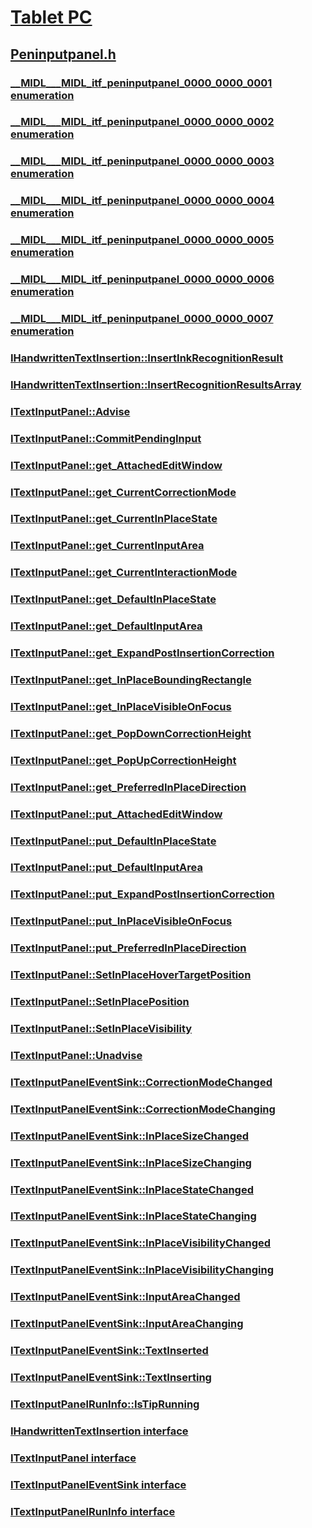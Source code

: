 # [Tablet PC](../_tablet/index.md)
## [Peninputpanel.h](index.md)
### [__MIDL___MIDL_itf_peninputpanel_0000_0000_0001 enumeration](../peninputpanel/ne-peninputpanel-__midl___midl_itf_peninputpanel_0000_0000_0001.md)
### [__MIDL___MIDL_itf_peninputpanel_0000_0000_0002 enumeration](../peninputpanel/ne-peninputpanel-__midl___midl_itf_peninputpanel_0000_0000_0002.md)
### [__MIDL___MIDL_itf_peninputpanel_0000_0000_0003 enumeration](../peninputpanel/ne-peninputpanel-__midl___midl_itf_peninputpanel_0000_0000_0003.md)
### [__MIDL___MIDL_itf_peninputpanel_0000_0000_0004 enumeration](../peninputpanel/ne-peninputpanel-__midl___midl_itf_peninputpanel_0000_0000_0004.md)
### [__MIDL___MIDL_itf_peninputpanel_0000_0000_0005 enumeration](../peninputpanel/ne-peninputpanel-__midl___midl_itf_peninputpanel_0000_0000_0005.md)
### [__MIDL___MIDL_itf_peninputpanel_0000_0000_0006 enumeration](../peninputpanel/ne-peninputpanel-__midl___midl_itf_peninputpanel_0000_0000_0006.md)
### [__MIDL___MIDL_itf_peninputpanel_0000_0000_0007 enumeration](../peninputpanel/ne-peninputpanel-__midl___midl_itf_peninputpanel_0000_0000_0007.md)
### [IHandwrittenTextInsertion::InsertInkRecognitionResult](../peninputpanel/nf-peninputpanel-ihandwrittentextinsertion-insertinkrecognitionresult.md)
### [IHandwrittenTextInsertion::InsertRecognitionResultsArray](../peninputpanel/nf-peninputpanel-ihandwrittentextinsertion-insertrecognitionresultsarray.md)
### [ITextInputPanel::Advise](../peninputpanel/nf-peninputpanel-itextinputpanel-advise.md)
### [ITextInputPanel::CommitPendingInput](../peninputpanel/nf-peninputpanel-itextinputpanel-commitpendinginput.md)
### [ITextInputPanel::get_AttachedEditWindow](../peninputpanel/nf-peninputpanel-itextinputpanel-get_attachededitwindow.md)
### [ITextInputPanel::get_CurrentCorrectionMode](../peninputpanel/nf-peninputpanel-itextinputpanel-get_currentcorrectionmode.md)
### [ITextInputPanel::get_CurrentInPlaceState](../peninputpanel/nf-peninputpanel-itextinputpanel-get_currentinplacestate.md)
### [ITextInputPanel::get_CurrentInputArea](../peninputpanel/nf-peninputpanel-itextinputpanel-get_currentinputarea.md)
### [ITextInputPanel::get_CurrentInteractionMode](../peninputpanel/nf-peninputpanel-itextinputpanel-get_currentinteractionmode.md)
### [ITextInputPanel::get_DefaultInPlaceState](../peninputpanel/nf-peninputpanel-itextinputpanel-get_defaultinplacestate.md)
### [ITextInputPanel::get_DefaultInputArea](../peninputpanel/nf-peninputpanel-itextinputpanel-get_defaultinputarea.md)
### [ITextInputPanel::get_ExpandPostInsertionCorrection](../peninputpanel/nf-peninputpanel-itextinputpanel-get_expandpostinsertioncorrection.md)
### [ITextInputPanel::get_InPlaceBoundingRectangle](../peninputpanel/nf-peninputpanel-itextinputpanel-get_inplaceboundingrectangle.md)
### [ITextInputPanel::get_InPlaceVisibleOnFocus](../peninputpanel/nf-peninputpanel-itextinputpanel-get_inplacevisibleonfocus.md)
### [ITextInputPanel::get_PopDownCorrectionHeight](../peninputpanel/nf-peninputpanel-itextinputpanel-get_popdowncorrectionheight.md)
### [ITextInputPanel::get_PopUpCorrectionHeight](../peninputpanel/nf-peninputpanel-itextinputpanel-get_popupcorrectionheight.md)
### [ITextInputPanel::get_PreferredInPlaceDirection](../peninputpanel/nf-peninputpanel-itextinputpanel-get_preferredinplacedirection.md)
### [ITextInputPanel::put_AttachedEditWindow](../peninputpanel/nf-peninputpanel-itextinputpanel-put_attachededitwindow.md)
### [ITextInputPanel::put_DefaultInPlaceState](../peninputpanel/nf-peninputpanel-itextinputpanel-put_defaultinplacestate.md)
### [ITextInputPanel::put_DefaultInputArea](../peninputpanel/nf-peninputpanel-itextinputpanel-put_defaultinputarea.md)
### [ITextInputPanel::put_ExpandPostInsertionCorrection](../peninputpanel/nf-peninputpanel-itextinputpanel-put_expandpostinsertioncorrection.md)
### [ITextInputPanel::put_InPlaceVisibleOnFocus](../peninputpanel/nf-peninputpanel-itextinputpanel-put_inplacevisibleonfocus.md)
### [ITextInputPanel::put_PreferredInPlaceDirection](../peninputpanel/nf-peninputpanel-itextinputpanel-put_preferredinplacedirection.md)
### [ITextInputPanel::SetInPlaceHoverTargetPosition](../peninputpanel/nf-peninputpanel-itextinputpanel-setinplacehovertargetposition.md)
### [ITextInputPanel::SetInPlacePosition](../peninputpanel/nf-peninputpanel-itextinputpanel-setinplaceposition.md)
### [ITextInputPanel::SetInPlaceVisibility](../peninputpanel/nf-peninputpanel-itextinputpanel-setinplacevisibility.md)
### [ITextInputPanel::Unadvise](../peninputpanel/nf-peninputpanel-itextinputpanel-unadvise.md)
### [ITextInputPanelEventSink::CorrectionModeChanged](../peninputpanel/nf-peninputpanel-itextinputpaneleventsink-correctionmodechanged.md)
### [ITextInputPanelEventSink::CorrectionModeChanging](../peninputpanel/nf-peninputpanel-itextinputpaneleventsink-correctionmodechanging.md)
### [ITextInputPanelEventSink::InPlaceSizeChanged](../peninputpanel/nf-peninputpanel-itextinputpaneleventsink-inplacesizechanged.md)
### [ITextInputPanelEventSink::InPlaceSizeChanging](../peninputpanel/nf-peninputpanel-itextinputpaneleventsink-inplacesizechanging.md)
### [ITextInputPanelEventSink::InPlaceStateChanged](../peninputpanel/nf-peninputpanel-itextinputpaneleventsink-inplacestatechanged.md)
### [ITextInputPanelEventSink::InPlaceStateChanging](../peninputpanel/nf-peninputpanel-itextinputpaneleventsink-inplacestatechanging.md)
### [ITextInputPanelEventSink::InPlaceVisibilityChanged](../peninputpanel/nf-peninputpanel-itextinputpaneleventsink-inplacevisibilitychanged.md)
### [ITextInputPanelEventSink::InPlaceVisibilityChanging](../peninputpanel/nf-peninputpanel-itextinputpaneleventsink-inplacevisibilitychanging.md)
### [ITextInputPanelEventSink::InputAreaChanged](../peninputpanel/nf-peninputpanel-itextinputpaneleventsink-inputareachanged.md)
### [ITextInputPanelEventSink::InputAreaChanging](../peninputpanel/nf-peninputpanel-itextinputpaneleventsink-inputareachanging.md)
### [ITextInputPanelEventSink::TextInserted](../peninputpanel/nf-peninputpanel-itextinputpaneleventsink-textinserted.md)
### [ITextInputPanelEventSink::TextInserting](../peninputpanel/nf-peninputpanel-itextinputpaneleventsink-textinserting.md)
### [ITextInputPanelRunInfo::IsTipRunning](../peninputpanel/nf-peninputpanel-itextinputpanelruninfo-istiprunning.md)
### [IHandwrittenTextInsertion interface](../peninputpanel/nn-peninputpanel-ihandwrittentextinsertion.md)
### [ITextInputPanel interface](../peninputpanel/nn-peninputpanel-itextinputpanel.md)
### [ITextInputPanelEventSink interface](../peninputpanel/nn-peninputpanel-itextinputpaneleventsink.md)
### [ITextInputPanelRunInfo interface](../peninputpanel/nn-peninputpanel-itextinputpanelruninfo.md)
